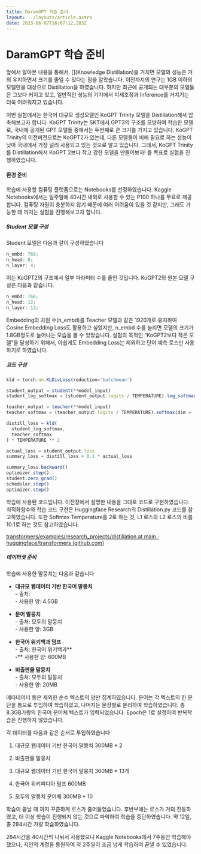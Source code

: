 ```yaml
---
title: DaramGPT 학습 준비
layout: ../layouts/article.astro
date: 2023-06-07T16:07:12.283Z
---
```


# DaramGPT 학습 준비

앞에서 알아본 내용을 통해서, [](Knowledge Distillation)을 거치면 모델의 성능은 거의 유지하면서 크기를 줄일 수 있다는 점을 알았습니다. 이전까지의 연구는 1GB 이하의 모델만을 대상으로 Distillation을 하였습니다. 하지만 최근에 공개되는 대부분의 모델들은 그보다 커지고 있고, 일반적인 성능의 기기에서 미세조정과 Inference를 거치기는 더욱 어려워지고 있습니다.

이번 실험에서는 한국어 대규모 생성모델인 KoGPT Trinity 모델을 Distillation해서 압축해보고자 합니다. KoGPT Trinity는 SKT에서 GPT3의 구조를 모방하여 학습한 모델로, 국내에 공개된 GPT 모델들 중에서는 두번째로 큰 크기를 가지고 있습니다. KoGPT Trinity의 이전버전으로는 KoGPT2가 있는데, 다른 모델들이 비해 필요로 하는 성능이 낮아 국내에서 가장 널리 사용되고 있는 것으로 알고 있습니다. 그래서, KoGPT Trinity를 Distillation해서 KoGPT 2보다 작고 강한 모델을 만들어보자! 를 목표로 실험을 진행하였습니다.

#### **환경 준비**

학습에 사용할 컴퓨팅 플랫폼으로는 [](Kaggle) Notebooks를 선정하였습니다. Kaggle Notebooks에서는 일주일에 40시간 내외로 사용할 수 있는 [](NVIDIA) P100 [](GPU) 하나를 무료로 제공합니다. 컴퓨팅 자원이 충분하지 않기 때문에 여러 어려움이 있을 것 같지만, 그래도 가능한 데 까지는 실험을 진행해보고자 합니다.

##### **Student 모델 구성**

Student 모델은 다음과 같이 구성하였습니다

```javascript
n_embd: 768;
n_head: 8;
n_layer: 4;
```

이는 KoGPT2의 구조에서 일부 파라미터 수를 줄인 것입니다. KoGPT2의 원본 모델 구성은 다음과 같습니다.

```javascript
n_embd: 768;
n_head: 12;
n_layer: 12;
```

Embedding의 차원 수(n_embd)를 Teacher 모델과 같은 1920개로 유지하여 Cosine Embedding Loss도 활용하고 싶었지만, n_embd 수를 늘리면 모델의 크기가 1.8GB정도로 늘어나는 모습을 볼 수 있었습니다. 실험의 목적인 “KoGPT2보다 작은 모델”을 달성하기 위해서, 아쉽게도 Embedding Loss는 제외하고 단어 예측 로스만 사용하기로 하였습니다.

##### **코드 구성**

```javascript
kld = torch.nn.KLDivLoss(reduction='batchmean')

student_output = student(**model_input)
student_log_softmax = (student_output.logits / TEMPERATURE).log_softmax(dim = -1)

teacher_output = teacher(**model_input)
teacher_softmax = (teacher_output.logits / TEMPERATURE).softmax(dim = -1)

distill_loss = kld(
  student_log_softmax,
  teacher_softmax
) * TEMPERATURE ** 2

actual_loss = student_output.loss
summary_loss = distill_loss + 0.1 * actual_loss

summary_loss.backward()
optimizer.step()
student.zero_grad()
scheduler.step()
optimizer.step()
```

학습에 사용된 코드입니다. 이전장에서 설명한 내용을 그대로 코드로 구현하였습니다. 최적화함수와 학습 코드 구현은 Huggingface Research의 Distillation.py 코드를 참고하였습니다. 또한 Softmax Temperature를 2로 하는 것, L1 로스와 L2 로스의 비를 10:1로 하는 것도 참고하였습니다.

[transformers/examples/research_projects/distillation at main · huggingface/transformers (github.com)](https://github.com/huggingface/transformers/tree/main/examples/research_projects/distillation)

##### **데이터셋 준비**

학습에 사용한 말뭉치는 다음과 같습니다

- **대규모 웹데이터 기반 한국어 말뭉치**\
  \- 출처: [](AI-Hub)\
  \- 사용한 양: 4.5GB

- **문어 말뭉치**\
  \- 출처: 모두의 말뭉치\
  \- 사용한 양: 3GB

- **한국어 위키백과 덤프**\
  \- 출처: 한국어 위키백과**\
  \-** 사용한 양: 600MB

- **비출판물 말뭉치**\
  \- 출처: 모두의 말뭉치\
  \- 사용한 양: 20MB

메타데이터 등은 제외한 순수 텍스트의 양만 집계하였습니다. 문어[](말뭉치)는 각 텍스트의 한 문단을 통으로 투입하여 학습하였고, 나머지는 문장별로 분리하여 학습하였습니다. 총 8.3GB가량의 한국어 문어체 텍스트가 입력되었습니다. Epoch은 1로 설정하여 반복학습은 진행하지 않았습니다.

각 데이터를 다음과 같은 순서로 투입하였습니다

1. 대규모 웹데이터 기반 한국어 말뭉치 300MB \* 2

2. 비출판물 말뭉치

3. 대규모 웹데이터 기반 한국어 말뭉치 300MB \* 13개

4. 한국어 위키피디아 덤프 600MB

5. 모두의 말뭉치 문어체 300MB \* 10

학습이 끝날 때 까지 꾸준하게 로스가 줄어들었습니다. 후반부에는 로스가 거의 진동하였고, 더 이상 학습이 진행되지 않는 것으로 파악하여 학습을 중단하였습니다. 약 12일, 총 284시간 가량 학습하였습니다.

284시간을 40시간씩 나눠서 사용했으니 Kaggle Notebooks에서 7주동안 학습해야 했으나, 지인의 계정을 동원하여 약 2주일이 조금 넘게 학습하여 끝낼 수 있었습니다.
